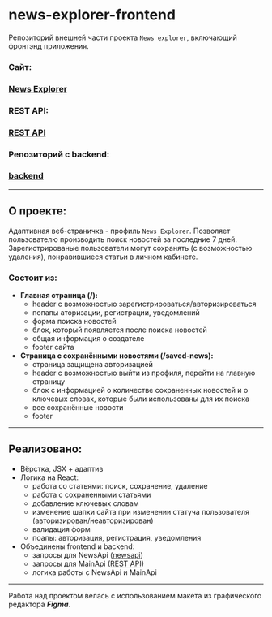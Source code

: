 # news-explorer-frontend
Репозиторий внешней части проекта `News explorer`, включающий фронтэнд приложения.


### Сайт:
### [News Explorer](https://timonina-news.students.nomoredomains.rocks/)

### REST API:
### [REST API](https://api.timonina.students.nomoredomains.monster)

### Репозиторий с backend:
### [backend](https://github.com/Elizaveta-1207/news-explorer-api)
---
## О проекте:
Адаптивная веб-страничка - профиль `News Explorer`. Позволяет пользователю производить поиск новостей за последние 7 дней. Зарегистрированые пользователи могут сохранять (с возможностью удаления), понравившиеся статьи в личном кабинете.

### Состоит из:
- **Главная страница (/):** 
  - header с возможностью зарегистрироваться/авторизироваться
  - попапы аторизации, регистрации, уведомлений
  - форма поиска новостей
  - блок, который появляется после поиска новостей
  - общая информация о создателе
  - footer сайта
- **Страница с сохранёнными новостями (/saved-news):**
  - страница защищена авторизацией
  - header с возможностью выйти из профиля, перейти на главную страницу
  - блок с информацией о количестве сохраненных новостей и о ключевых словах, которые были использованы для их поиска
  - все сохранённые новости
  - footer
---
## Реализовано:
- Вёрстка, JSX + адаптив
- Логика на React:
  - работа со статьями: поиск, сохранение, удаление
  - работа с сохраненными статьями
  - добавление ключевых словам
  - изменение шапки сайта при изменении статуча пользователя (авторизирован/неавторизирован)
  - валидация форм
  - поапы: авторизация, регистрация, уведомления
- Объединены frontend и backend:
  - запросы для NewsApi ([newsapi](https://newsapi.org/))
  - запросы для MainApi ([REST API](https://api.timonina.students.nomoredomains.monster))
  - логика работы с NewsApi и MainApi

---

Работа над проектом велась с использованием макета из графического редактора **_Figma_**.